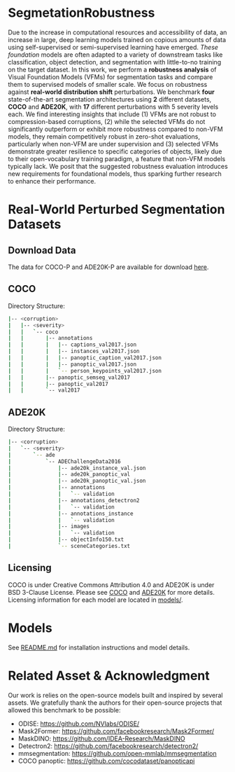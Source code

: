 # SegmetationRobustness
Due to the increase in computational resources and accessibility of data, an increase in large, deep learning models trained on copious amounts of data using self-supervised or semi-supervised learning have emerged. *These foundation* models are often adapted to a variety of downstream tasks like classification, object detection, and segmentation with little-to-no training on the target dataset. In this work, we perform a **robustness analysis** of Visual Foundation Models (VFMs) for segmentation tasks and compare them to supervised models of smaller scale. We focus on robustness against **real-world distribution shift** perturbations. We benchmark **four** state-of-the-art segmentation architectures using **2** different datasets, **COCO** and **ADE20K**, with **17** different perturbations with 5 severity levels each. We find interesting insights that include (1) VFMs are not robust to compression-based corruptions, (2) while the selected VFMs do not significantly outperform or exhibit more robustness compared to non-VFM models, they remain competitively robust in zero-shot evaluations, particularly when non-VFM are under supervision and (3) selected VFMs demonstrate greater resilience to specific categories of objects, likely due to their open-vocabulary training paradigm, a feature that non-VFM models typically lack. We posit that the suggested robustness evaluation introduces new requirements for foundational models, thus sparking further research to enhance their performance. 

# Real-World Perturbed Segmentation Datasets
## Download Data
The data for COCO-P and ADE20K-P are available for download [here](https://www.crcv.ucf.edu/data1/segmentation_robustness_benchmark/).

## COCO
Directory Structure:
```bash
|-- <corruption>
|   |-- <severity>
|   |   `-- coco
|   |       |-- annotations
|   |       |   |-- captions_val2017.json
|   |       |   |-- instances_val2017.json
|   |       |   |-- panoptic_caption_val2017.json
|   |       |   |-- panoptic_val2017.json
|   |       |   `-- person_keypoints_val2017.json
|   |       |-- panoptic_semseg_val2017
|   |       |-- panoptic_val2017
|   |       `-- val2017
```

## ADE20K
Directory Structure:
```bash
|-- <corruption>
|   `-- <severity>
|       `-- ade
|           `-- ADEChallengeData2016
|               |-- ade20k_instance_val.json
|               |-- ade20k_panoptic_val
|               |-- ade20k_panoptic_val.json
|               |-- annotations
|               |   `-- validation
|               |-- annotations_detectron2
|               |   `-- validation
|               |-- annotations_instance
|               |   `-- validation
|               |-- images
|               |   `-- validation
|               |-- objectInfo150.txt
|               `-- sceneCategories.txt

```

## Licensing
COCO is under Creative Commons Attribution 4.0  and ADE20K is under BSD 3-Clause License. Please see [COCO](https://cocodataset.org/#home) and [ADE20K](https://groups.csail.mit.edu/vision/datasets/ADE20K/) for more details. Licensing information for each model are located in [models/](models).

# Models
See [README.md](models/README.md) for installation instructions and model details.

# Related Asset & Acknowledgment
Our work is relies on the open-source models built and inspired by several assets. 
We gratefully thank the authors for their open-source projects that 
allowed this benchmark to be possible:

* ODISE: https://github.com/NVlabs/ODISE/
* Mask2Former: https://github.com/facebookresearch/Mask2Former/
* MaskDINO: https://github.com/IDEA-Research/MaskDINO
* Detectron2: https://github.com/facebookresearch/detectron2/
* mmsegmentation: https://github.com/open-mmlab/mmsegmentation
* COCO panoptic: https://github.com/cocodataset/panopticapi

